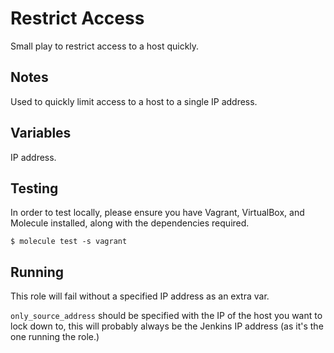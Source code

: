 Restrict Access
=====================

Small play to restrict access to a host quickly.

Notes
-----

Used to quickly limit access to a host to a single IP address.

Variables
---------

IP address.

Testing
-------

In order to test locally, please ensure you have Vagrant, VirtualBox, and 
Molecule installed, along with the dependencies required.
```
$ molecule test -s vagrant
```

Running
-------

This role will fail without a specified IP address as an extra var.

`only_source_address` should be specified with the IP of the host you want
to lock down to, this will probably always be the Jenkins IP address (as it's
the one running the role.)
